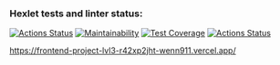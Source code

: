 ### Hexlet tests and linter status:
[![Actions Status](https://github.com/Wenn911/frontend-project-lvl3/workflows/hexlet-check/badge.svg)](https://github.com/Wenn911/frontend-project-lvl3/actions)
[![Maintainability](https://api.codeclimate.com/v1/badges/37c65199d3118c5cb2b7/maintainability)](https://codeclimate.com/github/Wenn911/frontend-project-lvl3/maintainability)
[![Test Coverage](https://api.codeclimate.com/v1/badges/37c65199d3118c5cb2b7/test_coverage)](https://codeclimate.com/github/Wenn911/frontend-project-lvl3/test_coverage)
[![Actions Status](https://github.com/Wenn911/frontend-project-lvl3/workflows/Lint_Test/badge.svg)](https://github.com/Wenn911/frontend-project-lvl3/actions)

https://frontend-project-lvl3-r42xp2jht-wenn911.vercel.app/